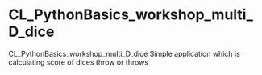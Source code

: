 # CL_PythonBasics_workshop_multi_D_dice
CL_PythonBasics_workshop_multi_D_dice
Simple application which is calculating score of dices throw or throws
